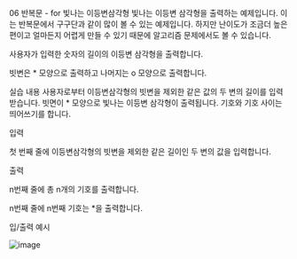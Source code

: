 06 반복문 - for
빛나는 이등변삼각형
빛나는 이등변 삼각형을 출력하는 예제입니다. 이는 반복문에서 구구단과 같이 많이 볼 수 있는 예제입니다. 하지만 난이도가 조금더 높은 편이고 얼마든지 어렵게 만들 수 있기 때문에 알고리즘 문제에서도 볼 수 있습니다.

사용자가 입력한 숫자의 길이의 이등변 삼각형을 출력합니다.

빗변은 * 모양으로 출력하고 나머지는 o 모양으로 출력합니다.

실습 내용
사용자로부터 이등변삼각형의 빗변을 제외한 같은 값의 두 변의 길이를 입력받습니다.
빗면이 * 모양으로 빛나는 이등변 삼각형이 출력됩니다.
기호와 기호 사이는 띄어쓰기를 합니다.


입력

첫 번째 줄에 이등변삼각형의 빗변을 제외한 같은 길이인 두 변의 값을 입력합니다.



출력

n번째 줄에 총 n개의 기호를 출력합니다.

n번째 줄에 n번째 기호는 *을 출력합니다.



입/출력 예시

![image](https://user-images.githubusercontent.com/67575226/161351108-5b129aef-9b8c-445f-8972-d268d64a146b.png)
